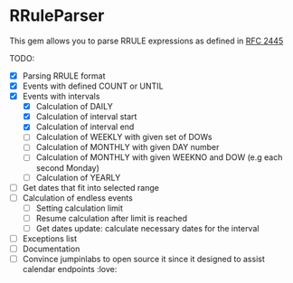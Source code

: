 # RRuleParser

This gem allows you to parse RRULE expressions as defined in [RFC 2445](https://www.ietf.org/rfc/rfc2445.txt)

TODO:

- [x] Parsing RRULE format
- [x] Events with defined COUNT or UNTIL
- [x] Events with intervals
  - [x] Calculation of DAILY
  - [x] Calculation of interval start
  - [x] Calculation of interval end
  - [ ] Calculation of WEEKLY with given set of DOWs
  - [ ] Calculation of MONTHLY with given DAY number
  - [ ] Calculation of MONTHLY with given WEEKNO and DOW (e.g each second Monday)
  - [ ] Calculation of YEARLY
- [ ] Get dates that fit into selected range
- [ ] Calculation of endless events
  - [ ] Setting calculation limit
  - [ ] Resume calculation after limit is reached
  - [ ] Get dates update: calculate necessary dates for the interval
- [ ] Exceptions list
- [ ] Documentation
- [ ] Convince jumpinlabs to open source it since it designed to assist
  calendar endpoints :love:
